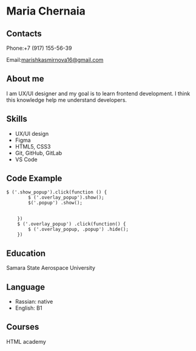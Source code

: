 # Maria Chernaia
## Contacts
Phone:+7 (917) 155-56-39

Email:marishkasmirnova16@gmail.com
## About me
I am UX/UI designer and my goal is to learn frontend development. I think this knowledge help me understand developers.

## Skills
* UX/UI design
* Figma
* HTML5, CSS3
* Git, GitHub, GitLab
* VS Code

## Code Example
```
$ ('.show_popup').click(function () { 
        $ ('.overlay_popup').show(); 
        $('.popup') .show(); 
         

    })
    $ ('.overlay_popup') .click(function() { 
        $ ('.overlay_popup, .popup') .hide(); 
    })
```

## Education
Samara State Aerospace University

## Language
* Rassian: native
* English: B1

## Courses
HTML academy

